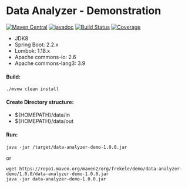 # Data Analyzer - Demonstration

[![Maven Central](https://maven-badges.herokuapp.com/maven-central/org.frekele.demo/data-analyzer-demo/badge.svg?dt=05-01-2020)](https://maven-badges.herokuapp.com/maven-central/org.frekele.demo/data-analyzer-demo)
[![javadoc](https://javadoc.io/badge2/org.frekele.demo/data-analyzer-demo/javadoc.svg?dt=05-01-2020)](https://javadoc.io/doc/org.frekele.demo/data-analyzer-demo)
[![Build Status](https://travis-ci.org/frekele/data-analyzer-demo.svg?branch=master)](https://travis-ci.org/frekele/data-analyzer-demo)
[![Coverage](https://codecov.io/gh/frekele/data-analyzer-demo/branch/master/graph/badge.svg)](https://codecov.io/gh/frekele/data-analyzer-demo)


- JDK8
- Spring Boot: 2.2.x
- Lombok: 1.18.x
- Apache commons-io: 2.6
- Apache commons-lang3: 3.9

#### Build:
```
./mvnw clean install
```

#### Create Directory structure:
- ${HOMEPATH}/data/in
- ${HOMEPATH}/data/out

#### Run:
```
java -jar /target/data-analyzer-demo-1.0.0.jar
```
or
```
wget https://repo1.maven.org/maven2/org/frekele/demo/data-analyzer-demo/1.0.0/data-analyzer-demo-1.0.0.jar
java -jar data-analyzer-demo-1.0.0.jar
```
